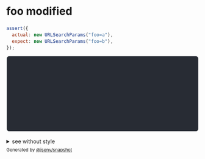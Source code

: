 # foo modified

```js
assert({
  actual: new URLSearchParams("foo=a"),
  expect: new URLSearchParams("foo=b"),
});
```

![img](throw.svg)

<details>
  <summary>see without style</summary>

```console
AssertionError: actual and expect are different

actual: URLSearchParams(
  "foo" => [
    "a",
  ],
)
expect: URLSearchParams(
  "foo" => [
    "b",
  ],
)
```

</details>


<sub>
  Generated by <a href="https://github.com/jsenv/core/tree/main/packages/independent/snapshot">@jsenv/snapshot</a>
</sub>